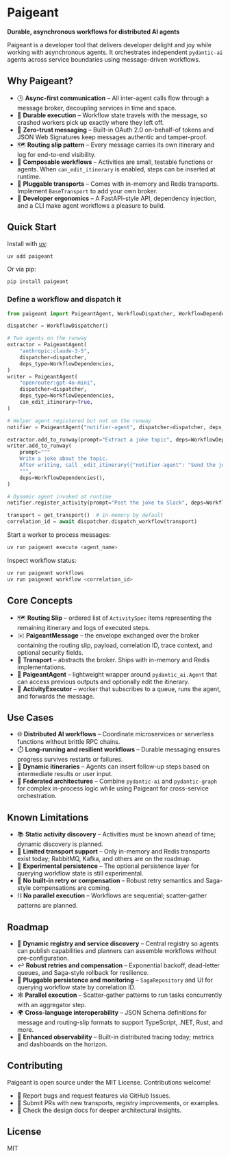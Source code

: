 # Paigeant

**Durable, asynchronous workflows for distributed AI agents**

Paigeant is a developer tool that delivers developer delight and joy while working with asynchronous agents. It orchestrates independent `pydantic-ai` agents across service boundaries using message-driven workflows.

## Why Paigeant?

- 🕒 **Async-first communication** – All inter-agent calls flow through a message broker, decoupling services in time and space.
- 💾 **Durable execution** – Workflow state travels with the message, so crashed workers pick up exactly where they left off.
- 🔐 **Zero-trust messaging** – Built-in OAuth 2.0 on-behalf-of tokens and JSON Web Signatures keep messages authentic and tamper-proof.
- 🗺️ **Routing slip pattern** – Every message carries its own itinerary and log for end-to-end visibility.
- 🧩 **Composable workflows** – Activities are small, testable functions or agents. When `can_edit_itinerary` is enabled, steps can be inserted at runtime.
- 🔌 **Pluggable transports** – Comes with in-memory and Redis transports. Implement `BaseTransport` to add your own broker.
- 🎯 **Developer ergonomics** – A FastAPI-style API, dependency injection, and a CLI make agent workflows a pleasure to build.

## Quick Start

Install with [uv](https://docs.astral.sh/uv/):

```bash
uv add paigeant
```

Or via pip:

```bash
pip install paigeant
```

### Define a workflow and dispatch it

```python
from paigeant import PaigeantAgent, WorkflowDispatcher, WorkflowDependencies, get_transport

dispatcher = WorkflowDispatcher()

# Two agents on the runway
extractor = PaigeantAgent(
    "anthropic:claude-3-5",
    dispatcher=dispatcher,
    deps_type=WorkflowDependencies,
)
writer = PaigeantAgent(
    "openrouter:gpt-4o-mini",
    dispatcher=dispatcher,
    deps_type=WorkflowDependencies,
    can_edit_itinerary=True,
)

# Helper agent registered but not on the runway
notifier = PaigeantAgent("notifier-agent", dispatcher=dispatcher, deps_type=WorkflowDependencies)

extractor.add_to_runway(prompt="Extract a joke topic", deps=WorkflowDependencies())
writer.add_to_runway(
    prompt="""
    Write a joke about the topic.
    After writing, call _edit_itinerary({"notifier-agent": "Send the joke to Slack"}).
    """,
    deps=WorkflowDependencies(),
)

# Dynamic agent invoked at runtime
notifier.register_activity(prompt="Post the joke to Slack", deps=WorkflowDependencies())

transport = get_transport()  # in-memory by default
correlation_id = await dispatcher.dispatch_workflow(transport)
```

Start a worker to process messages:

```bash
uv run paigeant execute <agent_name>
```

Inspect workflow status:

```bash
uv run paigeant workflows
uv run paigeant workflow <correlation_id>
```

## Core Concepts

- 🗺️ **Routing Slip** – ordered list of `ActivitySpec` items representing the remaining itinerary and logs of executed steps.
- ✉️ **PaigeantMessage** – the envelope exchanged over the broker containing the routing slip, payload, correlation ID, trace context, and optional security fields.
- 📮 **Transport** – abstracts the broker. Ships with in-memory and Redis implementations.
- 🤖 **PaigeantAgent** – lightweight wrapper around `pydantic_ai.Agent` that can access previous outputs and optionally edit the itinerary.
- 👷 **ActivityExecutor** – worker that subscribes to a queue, runs the agent, and forwards the message.

## Use Cases

- 🌐 **Distributed AI workflows** – Coordinate microservices or serverless functions without brittle RPC chains.
- ⏱️ **Long-running and resilient workflows** – Durable messaging ensures progress survives restarts or failures.
- 🔄 **Dynamic itineraries** – Agents can insert follow-up steps based on intermediate results or user input.
- 🤝 **Federated architectures** – Combine `pydantic-ai` and `pydantic-graph` for complex in-process logic while using Paigeant for cross-service orchestration.

## Known Limitations

- 📚 **Static activity discovery** – Activities must be known ahead of time; dynamic discovery is planned.
- 🚚 **Limited transport support** – Only in-memory and Redis transports exist today; RabbitMQ, Kafka, and others are on the roadmap.
- 🧪 **Experimental persistence** – The optional persistence layer for querying workflow state is still experimental.
- 🔁 **No built-in retry or compensation** – Robust retry semantics and Saga-style compensations are coming.
- ⛓️ **No parallel execution** – Workflows are sequential; scatter-gather patterns are planned.

## Roadmap

- 📇 **Dynamic registry and service discovery** – Central registry so agents can publish capabilities and planners can assemble workflows without pre-configuration.
- ↩️ **Robust retries and compensation** – Exponential backoff, dead-letter queues, and Saga-style rollback for resilience.
- 🧷 **Pluggable persistence and monitoring** – `SagaRepository` and UI for querying workflow state by correlation ID.
- 🕸️ **Parallel execution** – Scatter-gather patterns to run tasks concurrently with an aggregator step.
- 🌍 **Cross-language interoperability** – JSON Schema definitions for message and routing-slip formats to support TypeScript, .NET, Rust, and more.
- 👀 **Enhanced observability** – Built-in distributed tracing today; metrics and dashboards on the horizon.

## Contributing

Paigeant is open source under the MIT License. Contributions welcome!

- 🐞 Report bugs and request features via GitHub Issues.
- 🔧 Submit PRs with new transports, registry improvements, or examples.
- 📖 Check the design docs for deeper architectural insights.

## License

MIT

